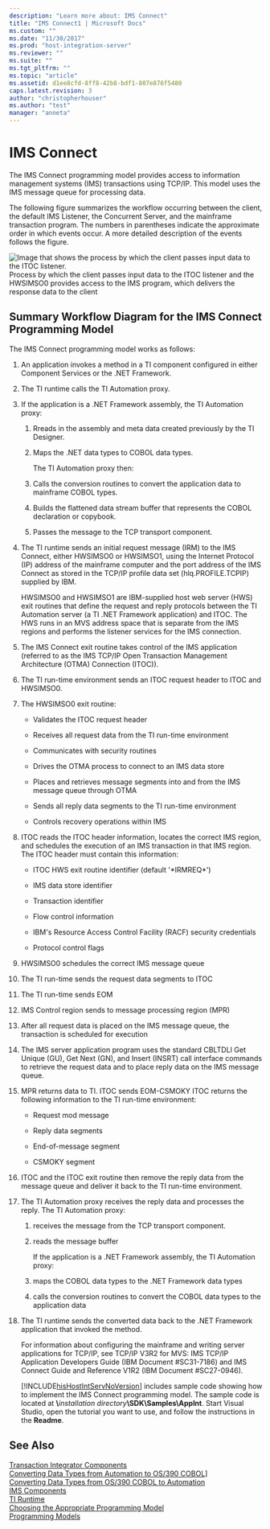 ```yaml
---
description: "Learn more about: IMS Connect"
title: "IMS Connect1 | Microsoft Docs"
ms.custom: ""
ms.date: "11/30/2017"
ms.prod: "host-integration-server"
ms.reviewer: ""
ms.suite: ""
ms.tgt_pltfrm: ""
ms.topic: "article"
ms.assetid: d1ee8cfd-8ff8-42b8-bdf1-807e876f5480
caps.latest.revision: 3
author: "christopherhouser"
ms.author: "test"
manager: "anneta"
---
```

# IMS Connect
The IMS Connect programming model provides access to information management systems (IMS) transactions using TCP/IP. This model uses the IMS message queue for processing data.  
  
 The following figure summarizes the workflow occurring between the client, the default IMS Listener, the Concurrent Server, and the mainframe transaction program. The numbers in parentheses indicate the approximate order in which events occur. A more detailed description of the events follows the figure.  
  
 ![Image that shows the process by which the client passes input data to the ITOC listener.](../core/media/his-ti09.gif "his_ti09")  
Process by which the client passes input data to the ITOC listener and the HWSIMSO0 provides access to the IMS program, which delivers the response data to the client  
  
## Summary Workflow Diagram for the IMS Connect Programming Model  
 The IMS Connect programming model works as follows:  
  
1. An application invokes a method in a TI component configured in either Component Services or the .NET Framework.  
  
2. The TI runtime calls the TI Automation proxy.  
  
3. If the application is a .NET Framework assembly, the TI Automation proxy:  
  
   1. Rreads in the assembly and meta data created previously by the TI Designer.  
  
   2. Maps the .NET data types to COBOL data types.  
  
      The TI Automation proxy then:  
  
   3. Calls the conversion routines to convert the application data to mainframe COBOL types.  
  
   4. Builds the flattened data stream buffer that represents the COBOL declaration or copybook.  
  
   5. Passes the message to the TCP transport component.  
  
4. The TI runtime sends an initial request message (IRM) to the IMS Connect, either HWSIMSO0 or HWSIMSO1, using the Internet Protocol (IP) address of the mainframe computer and the port address of the IMS Connect as stored in the TCP/IP profile data set (hlq.PROFILE.TCPIP) supplied by IBM.  
  
    HWSIMSO0 and HWSIMSO1 are IBM-supplied host web server (HWS) exit routines that define the request and reply protocols between the TI Automation server (a TI .NET Framework application) and ITOC. The HWS runs in an MVS address space that is separate from the IMS regions and performs the listener services for the IMS connection.  
  
5. The IMS Connect exit routine takes control of the IMS application (referred to as the IMS TCP/IP Open Transaction Management Architecture (OTMA) Connection (ITOC)).  
  
6. The TI run-time environment sends an ITOC request header to ITOC and HWSIMSO0.  
  
7. The HWSIMSO0 exit routine:  
  
   -   Validates the ITOC request header  
  
   -   Receives all request data from the TI run-time environment  
  
   -   Communicates with security routines  
  
   -   Drives the OTMA process to connect to an IMS data store  
  
   -   Places and retrieves message segments into and from the IMS message queue through OTMA  
  
   -   Sends all reply data segments to the TI run-time environment  
  
   -   Controls recovery operations within IMS  
  
8. ITOC reads the ITOC header information, locates the correct IMS region, and schedules the execution of an IMS transaction in that IMS region. The ITOC header must contain this information:  
  
   -   ITOC HWS exit routine identifier (default '*IRMREQ\*')  
  
   -   IMS data store identifier  
  
   -   Transaction identifier  
  
   -   Flow control information  
  
   -   IBM's Resource Access Control Facility (RACF) security credentials  
  
   -   Protocol control flags  
  
9. HWSIMSO0 schedules the correct IMS message queue  
  
10. The TI run-time sends the request data segments to ITOC  
  
11. The TI run-time sends EOM  
  
12. IMS Control region sends to message processing region (MPR)  
  
13. After all request data is placed on the IMS message queue, the transaction is scheduled for execution  
  
14. The IMS server application program uses the standard CBLTDLI Get Unique (GU), Get Next (GN), and Insert (INSRT) call interface commands to retrieve the request data and to place reply data on the IMS message queue.  
  
15. MPR returns data to TI. ITOC sends EOM-CSMOKY ITOC returns the following information to the TI run-time environment:  
  
    -   Request mod message  
  
    -   Reply data segments  
  
    -   End-of-message segment  
  
    -   CSMOKY segment  
  
16. ITOC and the ITOC exit routine then remove the reply data from the message queue and deliver it back to the TI run-time environment.  
  
17. The TI Automation proxy receives the reply data and processes the reply. The TI Automation proxy:  
  
    1. receives the message from the TCP transport component.  
  
    2. reads the message buffer  
  
       If the application is a .NET Framework assembly, the TI Automation proxy:  
  
    3. maps the COBOL data types to the .NET Framework data types  
  
    4. calls the conversion routines to convert the COBOL data types to the application data  
  
18. The TI runtime sends the converted data back to the .NET Framework application that invoked the method.  
  
    For information about configuring the mainframe and writing server applications for TCP/IP, see TCP/IP V3R2 for MVS: IMS TCP/IP Application Developers Guide (IBM Document #SC31-7186) and IMS Connect Guide and Reference V1R2 (IBM Document #SC27-0946).  
  
    [!INCLUDE[hisHostIntServNoVersion](../includes/hishostintservnoversion-md.md)] includes sample code showing how to implement the IMS Connect programming model. The sample code is located at **\\**<em>installation directory</em>**\SDK\Samples\AppInt**. Start Visual Studio, open the tutorial you want to use, and follow the instructions in the **Readme**.  
  
## See Also  
 [Transaction Integrator Components](../core/transaction-integrator-components1.md)   
 [Converting Data Types from Automation to OS/390 COBOL\]](./converting-data-types-from-automation-to-os-390-cobol]2.md)   
 [Converting Data Types from OS/390 COBOL to Automation](./converting-data-types-from-os-390-cobol-to-automation2.md)   
 [IMS Components](../core/ims-components2.md)   
 [TI Runtime](../core/ti-runtime2.md)   
 [Choosing the Appropriate Programming Model](../core/choosing-the-appropriate-programming-model1.md)   
 [Programming Models](../core/programming-models2.md)
